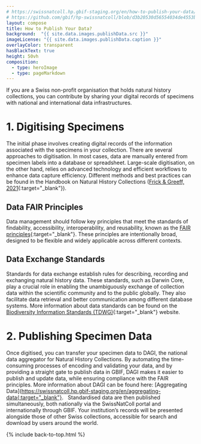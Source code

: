 ```yaml
---
# https://swissnatcoll.hp.gbif-staging.org/en/how-to-publish-your-data/
# https://github.com/gbif/hp-swissnatcoll/blob/d3b20530d56554034de4553bb57fd54e5b67cff4/en/how-to-publish-your-data.md
layout: compose
title: How to Publish Your Data?
background:  "{{ site.data.images.publishData.src }}"
imageLicense: "{{ site.data.images.publishData.caption }}"
overlayColor: transparent
hasBlackText: true
height: 50vh
composition:
  - type: heroImage
  - type: pageMarkdown
---
```


If you are a Swiss non-profit organisation that holds natural history collections, you can contribute by sharing your digital records of specimens with national and international data infrastructures.

# 1. Digitising Specimens

The initial phase involves creating digital records of the information associated with the specimens in your collection. There are several approaches to digitisation. In most cases, data are manually entered from specimen labels into a database or spreadsheet. Large-scale digitisation, on the other hand, relies on advanced technology and efficient workflows to enhance data capture efficiency. Different methods and best practices can be found in the Handbook on Natural History Collections ([Frick & Greeff, 2021](https://swisscollnet.scnat.ch/en/news_and_publications/publications/uuid/i/c911ed14-87ec-5d12-afb0-a34438f414a9-Handbook_on_natural_history_collections_management){:target="_blank"}).
 
## Data FAIR Principles

Data management should follow key principles that meet the standards of findability, accessibility, interoperability, and reusability, known as the [FAIR principles](https://www.go-fair.org/fair-principles/){:target="_blank"}. These principles are intentionally broad, designed to be flexible and widely applicable across different contexts.
 
## Data Exchange Standards

Standards for data exchange establish rules for describing, recording and exchanging natural history data. These standards, such as Darwin Core, play a crucial role in enabling the unambiguously exchange of collection data within the scientific community and to the public globally. They also facilitate data retrieval and better communication among different database systems. More information about data standards can be found on the [Biodiversity Information Standards (TDWG)](https://www.tdwg.org/){:target="_blank"} website.

# 2. Publishing Specimen Data

Once digitised, you can transfer your specimen data to DAGI, the national data aggregator for Natural History Collections. By automating the time-consuming processes of encoding and validating your data, and by providing a straight gate to publish data in GBIF, DAGI makes it easier to publish and update data, while ensuring compliance with the FAIR principles. More information about DAGI can be found here: [Aggregating Data](https://swissnatcoll.hp.gbif-staging.org/en/aggregating-data{:target="_blank"}.
 
Standardised data are then published simultaneously, both nationally via the SwissNatColl portal and internationally through GBIF. Your institution’s records will be presented  alongside those of other Swiss collections, accessible for search and download by users around the world.

{% include back-to-top.html %}
